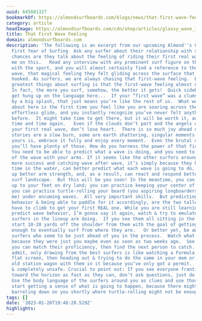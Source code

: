 ```yaml
---
uuid: 645601327
bookmarkOf: https://almondsurfboards.com/blogs/news/that-first-wave-feeling?_kx=WJeE3QQCOcj1C5-kKTUTnVQwLixGXGjdFW4dPGeJnNo%3D.Hb5zTY
category: article
headImage: https://almondsurfboards.com/cdn/shop/articles/glassy_wave_1200x.jpg?v=1644437112
title: That First Wave Feeling
domain: almondsurfboards.com
description: 'The following is an excerpt from our upcoming Almond''s Guide to Your
  First Year of Surfing  Ask any surfer about their relationship with surfing, and
  chances are they talk about the feeling of riding their first real wave.   Test
  me on this.   Read any interview with any prominent surf figure on their origin
  with the sport, and you will almost certainly find a reference to their first real
  wave, that magical feeling they felt gliding across the surface that had them immediately
  hooked. As surfers, we are always chasing that first-wave feeling.  But one of the
  greatest things about surfing is that the first-wave feeling almost never goes away. 
  In fact, the more you surf, somehow, the better it gets!  Quick sidebar: let’s not
  get hung up on the language here...  If your “first wave” was a clumsy wobble followed
  by a big splash, that just means you’re like the rest of us.  What we’re talking
  about here is the first time you feel like you are soaring across the ocean in an
  effortless glide, and you instantly recognize you’ve never felt anything like it
  before.  It might take time to get there, but it will be worth it, and worth it
  time and time again.   Even if the clouds don’t part and the angels don’t sing after
  your first real wave, don’t lose heart.  There is so much joy ahead of you.  Some
  stories are a slow burn, some are earth shattering, singular moments.  Whatever
  yours is, embrace it fully and enjoy every moment.  Even the brutal days, because
  you’ll have plenty of those. How do you harness the power of that first wave feeling?
  You need to be able to predict what a wave is doing, and you need to match the speed
  of the wave with your arms. If it seems like the other surfers around you are having
  more success and catching wave after wave, it’s simply because they have spent more
  time in the water, can better predict what each wave is going to do, have built
  up better arm strength, and, as a result, can react and respond better to the ever-changing
  surf landscape.  But this will be you soon! In the meantime, you can practice popping
  up to your feet on dry land; you can practice keeping your center of gravity low;
  you can practice turtle-rolling your board (you aspiring longboarders will thank
  me) under oncoming waves.  All very important skills.  But predicting the wave’s
  behavior & being able to paddle for it accordingly, are the two tallest walls you’ll
  have to climb to get your first REAL one. While you are still learning to read and
  predict wave behavior, I’m gonna say it again, watch & try to emulate what the best
  surfers in the lineup are doing.  If you see them all sitting in the same spot,
  start 10-20 yards off the shoulder from them with the goal of getting comfortable
  enough to eventually surf from where they are.   Or better yet, be aware of the
  surfers who seem to be just ahead of you in the process.  Watch what they do too,
  because they were just you maybe even as soon as two weeks ago.  See how quickly
  you can match their proficiency, then find the next person to catch.  Because I’ll
  admit, only drawing from the best surfers is like watching a Formula 1 race on a
  flat screen, then heading out & trying to do the same in your mom or dad’s 25 year
  old station wagon with them in it because you’ve only got a permit.  Totally unrealistic
  & completely unsafe. Crucial to point out: If you see everyone frantically paddling
  toward the horizon as fast as they can, don’t ask questions, just do the same. 
  Use the body language of the surfers around you as clues and use those clues to
  start getting a sense of what is going to happen, because there might be a few waves
  barreling down on you shortly where turtle-rolling might not be enough.'
tags: []
date: '2023-01-26T19:48:20.529Z'
highlights:
---
```




